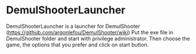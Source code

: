 # DemulShooterLauncher

DemulShooterLauncher is a launcher for DemulShooter (https://github.com/argonlefou/DemulShooter/wiki)
Put the exe file in DemulShooter folder and start with privilege administrator. Then choose the game, the options that you prefer and click on start button.
